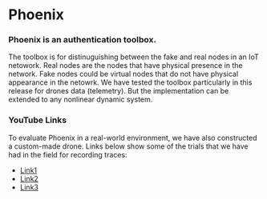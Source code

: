# Phoenix
### Phoenix is an authentication toolbox.
The toolbox is for distinuguishing between the fake and real nodes in an IoT netowork. Real nodes are the nodes that have physical presence in the network. Fake nodes could be virtual nodes that do not have physical appearance in the netowrk.
We have tested the toolbox particularly in this release for drones data (telemetry). But the implementation can be extended to any nonlinear dynamic system.

### YouTube Links
To evaluate Phoenix in a real-world environment, we have also constructed a custom-made drone. Links below show some of the trials that we have had in the field for recording traces:
- [Link1](https://youtu.be/qs08zkw28QA)
- [Link2](https://youtu.be/7CvK-T6ByXU)
- [Link3](https://youtu.be/-af6N7HLg3Y)
